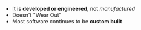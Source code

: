 - It is **developed or engineered**, not *manufactured*
- Doesn't "Wear Out"
- Most software continues to be **custom built**